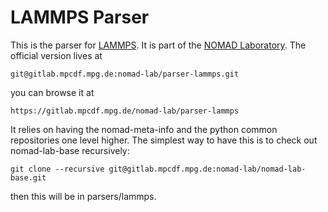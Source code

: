 # LAMMPS Parser

This is the parser for [LAMMPS](http://lammps.sandia.gov/).
It is part of the [NOMAD Laboratory](http://nomad-lab.eu).
The official version lives at

    git@gitlab.mpcdf.mpg.de:nomad-lab/parser-lammps.git

you can browse it at

    https://gitlab.mpcdf.mpg.de/nomad-lab/parser-lammps

It relies on having the nomad-meta-info and the python common repositories one level higher.
The simplest way to have this is to check out nomad-lab-base recursively:

    git clone --recursive git@gitlab.mpcdf.mpg.de:nomad-lab/nomad-lab-base.git

then this will be in parsers/lammps.
